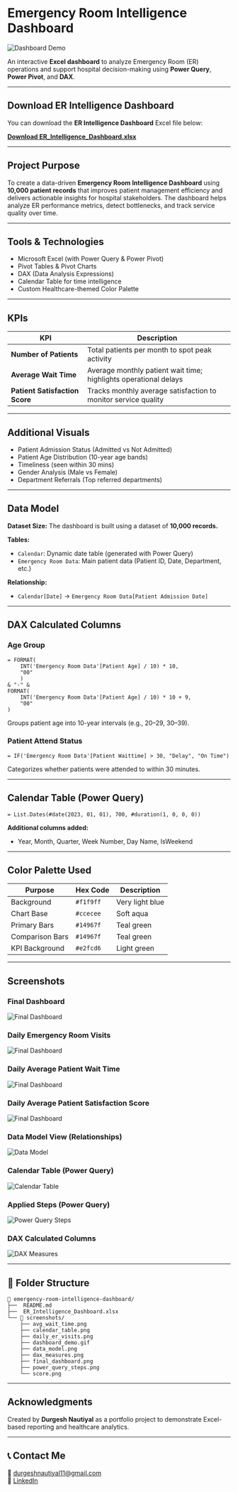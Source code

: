 #  Emergency Room Intelligence Dashboard
![Dashboard Demo](screenshots/dashboard_demo.gif)

An interactive **Excel dashboard** to analyze Emergency Room (ER) operations and support hospital decision-making using **Power Query**, **Power Pivot**, and **DAX**.

---

## Download ER Intelligence Dashboard

You can download the **ER Intelligence Dashboard** Excel file below:

**[Download ER_Intelligence_Dashboard.xlsx](./ER_Intelligence_Dashboard.xlsx)**

---

##  Project Purpose
To create a data-driven **Emergency Room Intelligence Dashboard** using **10,000 patient records** that improves patient management efficiency and delivers actionable insights for hospital stakeholders. The dashboard helps analyze ER performance metrics, detect bottlenecks, and track service quality over time.

---

##  Tools & Technologies
-  Microsoft Excel (with Power Query & Power Pivot)
-  Pivot Tables & Pivot Charts
-  DAX (Data Analysis Expressions)
-  Calendar Table for time intelligence
-  Custom Healthcare-themed Color Palette

---

##  KPIs
| KPI | Description |
|-----|-------------|
| **Number of Patients** | Total patients per month to spot peak activity |
| **Average Wait Time** | Average monthly patient wait time; highlights operational delays |
| **Patient Satisfaction Score** | Tracks monthly average satisfaction to monitor service quality |

---

##  Additional Visuals
- Patient Admission Status (Admitted vs Not Admitted)
- Patient Age Distribution (10-year age bands)
- Timeliness (seen within 30 mins)
- Gender Analysis (Male vs Female)
- Department Referrals (Top referred departments)

---

##  Data Model
**Dataset Size:** The dashboard is built using a dataset of **10,000 records.**

**Tables:**
- `Calendar`: Dynamic date table (generated with Power Query)
- `Emergency Room Data`: Main patient data (Patient ID, Date, Department, etc.)

**Relationship:**
- `Calendar[Date]` → `Emergency Room Data[Patient Admission Date]`

---

##  DAX Calculated Columns

###  Age Group
```dax
= FORMAT(
    INT('Emergency Room Data'[Patient Age] / 10) * 10,
    "00"
    )
& "-" &
FORMAT(
    INT('Emergency Room Data'[Patient Age] / 10) * 10 + 9,
    "00"
)
```
Groups patient age into 10-year intervals (e.g., 20–29, 30–39).

###  Patient Attend Status
```dax
= IF('Emergency Room Data'[Patient Waittime] > 30, "Delay", "On Time")
```
Categorizes whether patients were attended to within 30 minutes.

---

##  Calendar Table (Power Query)
```powerquery
= List.Dates(#date(2023, 01, 01), 700, #duration(1, 0, 0, 0))
```

**Additional columns added:**
- Year, Month, Quarter, Week Number, Day Name, IsWeekend

---

##  Color Palette Used
| Purpose | Hex Code | Description |
|---------|----------|-------------|
| Background | `#f1f9ff` | Very light blue |
| Chart Base | `#ccecee` | Soft aqua |
| Primary Bars | `#14967f` | Teal green |
| Comparison Bars | `#14967f` | Teal green |
| KPI Background  | `#e2fcd6` | Light green |

---

## Screenshots

###  Final Dashboard
![Final Dashboard](screenshots/final_dashboard.png)

###  Daily Emergency Room Visits
![Final Dashboard](screenshots/daily_er_visits.png)

###  Daily Average Patient Wait Time
![Final Dashboard](screenshots/avg_wait_time.png)

###  Daily Average Patient Satisfaction Score
![Final Dashboard](screenshots/score.png)

###  Data Model View (Relationships)
![Data Model](screenshots/data_model.png)

###  Calendar Table (Power Query)
![Calendar Table](screenshots/calendar_table.png)

###  Applied Steps (Power Query)
![Power Query Steps](screenshots/power_query_steps.png)

###  DAX Calculated Columns
![DAX Measures](screenshots/dax_measures.png)

---


## 📂 Folder Structure
```
📁 emergency-room-intelligence-dashboard/
├──  README.md
├──  ER_Intelligence_Dashboard.xlsx
└── 📁 screenshots/
    ├── avg_wait_time.png
    ├── calendar_table.png
    ├── daily_er_visits.png
    ├── dashboard_demo.gif
    ├── data_model.png
    ├── dax_measures.png
    ├── final_dashboard.png
    ├── power_query_steps.png
    └── score.png

```

---

##  Acknowledgments
Created by **Durgesh Nautiyal** as a portfolio project to demonstrate Excel-based reporting and healthcare analytics.

---

## 📞 Contact Me
📩 durgeshnautiyal11@gmail.com     
🔗 [LinkedIn](https://www.linkedin.com/in/durgesh-nautiyal-95a866223/)
